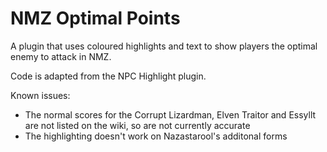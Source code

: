# NMZ Optimal Points
A plugin that uses coloured highlights and text to show players the optimal enemy to attack in NMZ.

Code is adapted from the NPC Highlight plugin.

Known issues:
- The normal scores for the Corrupt Lizardman, Elven Traitor and Essyllt are not listed on the wiki, so are not currently accurate           
- The highlighting doesn't work on Nazastarool's additonal forms         